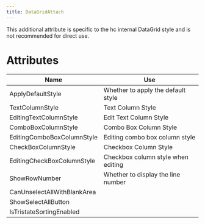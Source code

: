 ```yaml
---
title: DataGridAttach
---
```


This additional attribute is specific to the hc internal DataGrid style and is not recommended for direct use.

# Attributes

| Name | Use |
|-|-|
| ApplyDefaultStyle | Whether to apply the default style |
| TextColumnStyle | Text Column Style |
| EditingTextColumnStyle | Edit Text Column Style |
| ComboBoxColumnStyle | Combo Box Column Style |
| EditingComboBoxColumnStyle | Editing combo box column style |
| CheckBoxColumnStyle | Checkbox Column Style |
| EditingCheckBoxColumnStyle | Checkbox column style when editing |
| ShowRowNumber | Whether to display the line number |
| CanUnselectAllWithBlankArea | |
| ShowSelectAllButton ||
|IsTristateSortingEnabled||